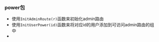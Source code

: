 ### power包
- 使用`InitAdminRoute(r)`函数来初始化admin路由
- 使用`InitUserPower(id)`函数来将对应id的用户添加到可访问admin路由的组中
- 